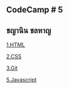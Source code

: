 ## CodeCamp # 5

## ชญานิน ชลหาญ

[1.HTML](https://github.com/cchayanin/CodeCamp5/tree/master/1.HTML)

[2.CSS](https://github.com/cchayanin/CodeCamp5/tree/master/2.CSS)

[3.Git](https://github.com/cchayanin/CodeCamp5/tree/master/3.Git)

[5.Javascript](https://github.com/cchayanin/CodeCamp5/tree/master/3.Javascript)
